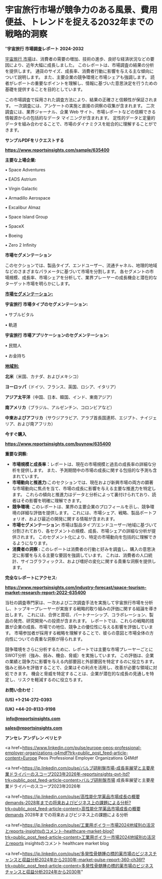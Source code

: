 # 宇宙旅行市場が競争力のある風景、費用便益、トレンドを捉える2032年までの戦略的洞察

"<strong>宇宙旅行 市場調査レポート 2024-2032</strong>

<a href=https://www.reportsinsights.com/sample/635400>宇宙旅行 市場</a>は、消費者の需要の増加、技術の進歩、良好な経済状況などの要因により、近年大幅に成長しました。 このレポートは、市場調査の結果の分析を提供します。 通貨のサイズ、成長率、消費者行動に影響を与える主な傾向について説明します。 また、主要企業の競争環境と市場シェアも強調します。 読者がレポートの重要なポイントを理解し、情報に基づいた意思決定を行うための基礎を提供することを目的としています。

この市場調査で採用された調査方法により、結果の正確さと信頼性が保証されます。 一次調査には、アンケートの実施と直接の洞察の収集が含まれます。 二次調査には、業界ジャーナル、企業 Web サイト、市場レポートなどの信頼できる情報源からの包括的なデータ マイニングが含まれます。 定性的データと定量的データを組み合わせることで、市場のダイナミクスを総合的に理解することができます。

<strong><b>サンプルPDFをリクエストする</b></strong>

<a href=https://www.reportsinsights.com/sample/635400><strong><u>https://www.reportsinsights.com/sample/635400</u></strong></a>

<strong>主要な上場企業:</strong>

• Space Adventures

• EADS Astrium

• Virgin Galactic

• Armadillo Aerospace

• Excalibur Almaz

• Space Island Group

• SpaceX

• Boeing

• Zero 2 Infinity

<strong>市場セグメンテーション</strong>

このセクションでは、製品タイプ、エンドユーザー、流通チャネル、地理的地域などのさまざまなパラメータに基づいて市場を分割します。 各セグメントの市場規模、成長率、市場シェアを分析して、業界プレーヤーの成長機会と潜在的なターゲット市場を明らかにします。

<strong><u>市場セグメンテーション</u></strong><strong><u>:</u></strong>

<strong>宇宙旅行 市場タイプのセグメンテーション:</strong>

• サブルビタル

• 軌道

<strong>宇宙旅行 市場アプリケーションのセグメンテーション:</strong>

• 民間人

• お金持ち

<strong><u>地域別</u></strong><strong><u>:</u></strong>

<strong>北米</strong>（米国、カナダ、およびメキシコ）

<strong>ヨーロッパ</strong>（ドイツ、フランス、英国、ロシア、イタリア）

<strong>アジア太平洋</strong>（中国、日本、韓国、インド、東南アジア）

<strong>南アメリカ</strong>（ブラジル、アルゼンチン、コロンビアなど）

<strong>中東およびアフリカ</strong>（サウジアラビア、アラブ首長国連邦、エジプト、ナイジェリア、および南アフリカ）

<strong>今すぐ購入</strong>

<a href=https://www.reportsinsights.com/buynow/635400><strong><u>https://www.reportsinsights.com/buynow/635400</u></strong></a>

<strong>重要な洞察:</strong>
<ul>
  <li><strong>市場規模と成長率：</strong>レポートは、現在の市場規模と過去の成長率の詳細な分析を提供します。 また、予測期間中の市場の成長に関する包括的な予測も含まれています。</li>
  <li><strong>市場動向と推進力:</strong>このセクションでは、現在および新興市場の両方の顕著な市場動向に焦点を当て、市場の成長に影響を与える主要な推進力を特定します。 これらの傾向と推進力はデータと分析によって裏付けられており、読者はその影響を明確に理解できます。</li>
  <li><strong>競争環境</strong>: このレポートは、業界の主要企業のプロフィールを示し、競争環境の詳細な評価を提供します。 これには、市場シェア、戦略、製品ポートフォリオ、および最近の開発に関する情報が含まれます。</li>
  <li><strong>市場セグメンテーション: </strong>市場は製品タイプ/エンドユーザー/地域に基づいて分割されており、各セグメントの規模、成長、市場シェアの詳細な分析が提供されます。 このセグメント化により、特定の市場動向を包括的に理解できるようになります。</li>
  <li><strong>消費者の洞察 : </strong>このレポートは消費者の行動と好みを調査し、購入の意思決定に影響を与える主要な要因を強調しています。 これは、消費者の人口統計、サイコグラフィックス、および嗜好の変化に関する貴重な洞察を提供します。</li>
</ul>
<strong>完全なレポートにアクセス:</strong>

<a href=https://www.reportsinsights.com/industry-forecast/space-tourism-market-research-report-2022-635400><strong><u><b>https://www.reportsinsights.com/industry-forecast/space-tourism-market-research-report-2022-635400</b></u></strong></a>

当社の調査専門家は、一次および二次調査手法を実施して宇宙旅行市場を分析し、トップキープレーヤーが実施する戦略的取り組みの評価に関する結論を導き出します。 これには、合併と買収、パートナーシップ、コラボレーション、製品の発売、研究開発への投資が含まれます。 レポートでは、これらの戦略的措置が企業の成長、市場での地位、競争上の優位性に与える影響を評価しています。 市場参加者が採用する戦略を理解することで、彼らの意図と市場全体の方向性についての貴重な洞察が得られます。

競争環境をさらに分析するために、レポートでは主要な市場プレーヤーごとにSWOT分析（強み、弱み、機会、脅威）を実施しています。 この評価は、企業の業績と競争力に影響を与える内部要因と外部要因を特定するのに役立ちます。 強みと弱みを評価することで、企業はその利点を活用し、改善が必要な領域に対処できます。 機会と脅威を特定することは、企業が潜在的な成長の見通しを特定し、リスクを軽減するのに役立ちます。

<strong>お問い合わせ：</strong>

<strong>(US) +1-214-272-0393</strong>

<strong>(UK) +44-20-8133-9198</strong>

<strong> </strong><a href=info@reportsinsights.com><strong><u>info@reportsinsights.com</u></strong></a>

<a href=sales@reportsinsights.com><strong><u>sales@reportsinsights.com</u></strong></a>

<strong>アンセレ アンデレン ベリヒテ</strong>

<a href=https://www.linkedin.com/pulse/europe-peos-professional-employer-organizations-q4mdf?trk=public_post_feed-article-content>Europe Peos Professional Employer Organizations Q4Mdf</a>

<a href=https://jp.linkedin.com/pulse/バルブ研削盤市場-成長率展望と主要産業ドライバーのスコープ2023年2026年-reportsinsights-pvt-ltd?trk=public_post_feed-article-content>バルブ研削盤市場 成長率展望と主要産業ドライバーのスコープ2023年2026年</a>

<a href=https://jp.linkedin.com/pulse/高性能化学薬品市場成長の概要demands-2028年までの将来およびビジネス上の課題による分析?trk=public_post_feed-article-content>高性能化学薬品市場成長の概要demands 2028年までの将来およびビジネス上の課題による分析</a>

<a href=https://jp.linkedin.com/pulse/工業用ボイラー市場2024地域別の活況とreports-insightsのコメント-healthcare-market-blog?trk=public_post_feed-article-content>工業用ボイラー市場2024地域別の活況とreports insightsのコメント healthcare market blog</a>

<a href=https://jp.linkedin.com/pulse/多発性骨髄腫の標的薬市場のビジネスチャンスと収益分析2024年から2030年-market-pulse-report-360-ch36f?trk=public_post_feed-article-content>多発性骨髄腫の標的薬市場のビジネスチャンスと収益分析2024年から2030年</a>"
